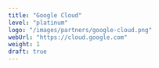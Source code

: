 ```yaml
---
title: "Google Cloud"
level: "platinum"
logo: "/images/partners/google-cloud.png"
webUrl: "https://cloud.google.com"
weight: 1
draft: true
---
```


